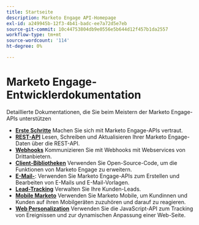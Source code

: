 ```yaml
---
title: Startseite
description: Marketo Engage API-Homepage
exl-id: a249945b-12f3-4b41-badc-ee7a72d5e7eb
source-git-commit: 10c44753804db9e0556e5b644d12f457b1da2557
workflow-type: tm+mt
source-wordcount: '114'
ht-degree: 0%

---
```



# Marketo Engage-Entwicklerdokumentation

Detaillierte Dokumentationen, die Sie beim Meistern der Marketo Engage-APIs unterstützen

* [**Erste Schritte**](getting-started.md) Machen Sie sich mit Marketo Engage-APIs vertraut.
* [**REST-API**](https://developer.adobe.com/marketo-apis/) Lesen, Schreiben und Aktualisieren Ihrer Marketo Engage-Daten über die REST-API.
* [**Webhooks**](webhooks/webhooks.md) Kommunizieren Sie mit Webhooks mit Webservices von Drittanbietern.
* [**Client-Bibliotheken**](https://github.com/Marketo/Community-Supported-Client-Libraries) Verwenden Sie Open-Source-Code, um die Funktionen von Marketo Engage zu erweitern.
* [**E-Mail-**](email-scripting.md): Verwenden Sie Marketo Engage-APIs zum Erstellen und Bearbeiten von E-Mails und E-Mail-Vorlagen.
* [**Lead-Tracking**](javascript-api/lead-tracking.md) Verwalten Sie Ihre Kunden-Leads.
* [**Mobile Marketo**](mobile/mobile.md) Verwenden Sie Marketo Mobile, um Kundinnen und Kunden auf ihren Mobilgeräten zuzuhören und darauf zu reagieren.
* [**Web Personalization**](javascript-api/web-personalization.md) Verwenden Sie die JavaScript-API zum Tracking von Ereignissen und zur dynamischen Anpassung einer Web-Seite.
